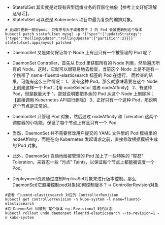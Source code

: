 
- StatefulSet 其实就是对现有典型运维业务的容器化抽象【参考上文好好理解这句话】。
- StatefulSet 可以说是 Kubernetes 项目中最为复杂的编排对象。
```shell
# 比如只更新一部分pod。 只有序号大于或者等于 2 的 Pod 会被更新到这个版本
kubectl patch statefulset mysql -p '{"spec":{"updateStrategy":{"type":"RollingUpdate","rollingUpdate":{"partition":2}}}}'
statefulset.apps/mysql patched
```
- DaemonSet 又是如何保证每个 Node 上有且只有一个被管理的 Pod 呢？
- DaemonSet Controller，首先从 Etcd 里获取所有的 Node 列表，然后遍历所有的 Node。这时，它就可以很容易地去检查，当前这个 Node 上是不是有一个携带了 name=fluentd-elasticsearch 标签的 Pod 在运行。
而检查的结果，可能有这么三种情况：
1、没有这种 Pod，那么就意味着要在这个 Node 上创建这样一个 Pod；【用 nodeSelector 或者 nodeAffinity】
2、有这种 Pod，但是数量大于 1，那就说明要把多余的 Pod 从这个 Node 上删除掉；【直接调用 Kubernetes API进行删除】
3、正好只有一个这种 Pod，那说明这个节点是正常的。

- DaemonSet 只管理 Pod 对象，然后通过 nodeAffinity 和 Toleration 这两个调度器的小功能，保证了每个节点上有且只有一个 Pod
- 当然，DaemonSet 并不需要修改用户提交的 YAML 文件里的 Pod 模板里的nodeAffinity，而是在向 Kubernetes 发起请求之前，直接修改根据模板生成的 Pod 对象。
- 此外，DaemonSet 自动地给被管理的 Pod 加上了一些特殊的 “容忍” Toleration，来容忍一些 “污点” Taints，以保证每个节点上都能被调度一个 Pod。


- Deployment资源通过控制ReplicaSet对象来进行版本控制。那么DaemonSet[它直接控制pod对象]如何控制版本？→ ControllerRevision对象
```shell
#查看 fluentd-elasticsearch 对应的 ControllerRevision
kubectl get controllerrevision -n kube-system -l name=fluentd-elasticsearch
#将 DaemonSet 回滚到 某个版本 eg：Revision=1 时的状态
kubectl rollout undo daemonset fluentd-elasticsearch --to-revision=1 -n kube-system
```
